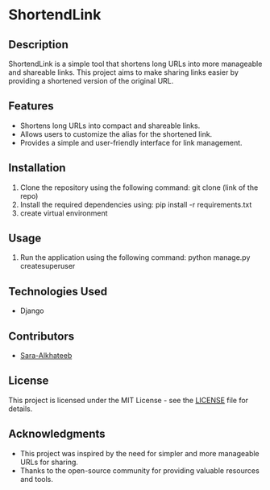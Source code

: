 # ShortendLink

## Description
ShortendLink is a simple tool that shortens long URLs into more manageable and shareable links. This project aims to make sharing links easier by providing a shortened version of the original URL.

## Features
- Shortens long URLs into compact and shareable links.
- Allows users to customize the alias for the shortened link.
- Provides a simple and user-friendly interface for link management.

## Installation
1. Clone the repository using the following command: git clone (link of the repo)
2. Install the required dependencies using: pip install -r requirements.txt
3. create virtual environment
## Usage
1. Run the application using the following command:
python manage.py createsuperuser

## Technologies Used
- Django


## Contributors
- [Sara-Alkhateeb](https://github.com/Sara-Alkhateeb)

## License
This project is licensed under the MIT License - see the [LICENSE](LICENSE) file for details.

## Acknowledgments
- This project was inspired by the need for simpler and more manageable URLs for sharing.
- Thanks to the open-source community for providing valuable resources and tools.
